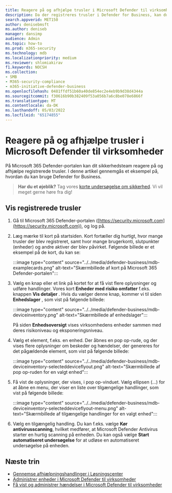 ```yaml
---
title: Reagere på og afhjælpe trusler i Microsoft Defender til virksomheder
description: Da der registreres trusler i Defender for Business, kan du reagere på disse trusler. Se, hvordan du bruger enhedsoversigtsvisningen.
search.appverid: MET150
author: denisebmsft
ms.author: deniseb
manager: dansimp
audience: Admin
ms.topic: how-to
ms.prod: m365-security
ms.technology: mdb
ms.localizationpriority: medium
ms.reviewer: shlomiakirav
f1.keywords: NOCSH
ms.collection:
- SMB
- M365-security-compliance
- m365-initiative-defender-business
ms.openlocfilehash: 0481ffdf51b60a40de854ec2e4eb9b9d38d4344a
ms.sourcegitcommit: f30616b90b382409f53a056b7a6c8be078e6866f
ms.translationtype: MT
ms.contentlocale: da-DK
ms.lasthandoff: 05/03/2022
ms.locfileid: "65174855"
---
```

# <a name="respond-to-and-mitigate-threats-in-microsoft-defender-for-business"></a>Reagere på og afhjælpe trusler i Microsoft Defender til virksomheder

På Microsoft 365 Defender-portalen kan dit sikkerhedsteam reagere på og afhjælpe registrerede trusler. I denne artikel gennemgås et eksempel på, hvordan du kan bruge Defender for Business.

>
> **Har du et øjeblik?**
> Tag vores <a href="https://microsoft.qualtrics.com/jfe/form/SV_0JPjTPHGEWTQr4y" target="_blank">korte undersøgelse om sikkerhed</a>. Vi vil meget gerne høre fra dig!
>

## <a name="view-detected-threats"></a>Vis registrerede trusler

1. Gå til Microsoft 365 Defender-portalen ([https://security.microsoft.com](https://security.microsoft.com)), og log på.

2. Læg mærke til kort på startsiden. Kort fortæller dig hurtigt, hvor mange trusler der blev registreret, samt hvor mange brugerkonti, slutpunkter (enheder) og andre aktiver der blev påvirket. Følgende billede er et eksempel på de kort, du kan se:

   :::image type="content" source="../../media/defender-business/mdb-examplecards.png" alt-text="Skærmbillede af kort på Microsoft 365 Defender-portalen":::

3. Vælg en knap eller et link på kortet for at få vist flere oplysninger og udføre handlinger. Vores kort **Enheder med risiko omfatter** f.eks. knappen **Vis detaljer** . Hvis du vælger denne knap, kommer vi til siden **Enhedslager** , som vist på følgende billede:

   :::image type="content" source="../../media/defender-business/mdb-deviceinventory.png" alt-text="Skærmbillede af enhedslager":::

   På siden **Enhedsoversigt** vises virksomhedens enheder sammen med deres risikoniveau og eksponeringsniveau.

4. Vælg et element, f.eks. en enhed. Der åbnes en pop op-rude, og der vises flere oplysninger om beskeder og hændelser, der genereres for det pågældende element, som vist på følgende billede:  

   :::image type="content" source="../../media/defender-business/mdb-deviceinventory-selecteddeviceflyout.png" alt-text="Skærmbillede af pop op-ruden for en valgt enhed":::

5. Få vist de oplysninger, der vises, i pop op-vinduet. Vælg ellipsen (...) for at åbne en menu, der viser en liste over tilgængelige handlinger, som vist på følgende billede: 

   :::image type="content" source="../../media/defender-business/mdb-deviceinventory-selecteddeviceflyout-menu.png" alt-text="Skærmbillede af tilgængelige handlinger for en valgt enhed":::

6. Vælg en tilgængelig handling. Du kan f.eks. vælge **Kør antivirusscanning**, hvilket medfører, at Microsoft Defender Antivirus starter en hurtig scanning på enheden. Du kan også vælge **Start automatiseret undersøgelse** for at udløse en automatiseret undersøgelse på enheden.

## <a name="next-steps"></a>Næste trin

- [Gennemse afhjælpningshandlinger i Løsningscenter](mdb-review-remediation-actions.md)
- [Administrer enheder i Microsoft Defender til virksomheder](mdb-manage-devices.md)
- [Få vist og administrer hændelser i Microsoft Defender til virksomheder](mdb-view-manage-incidents.md)
